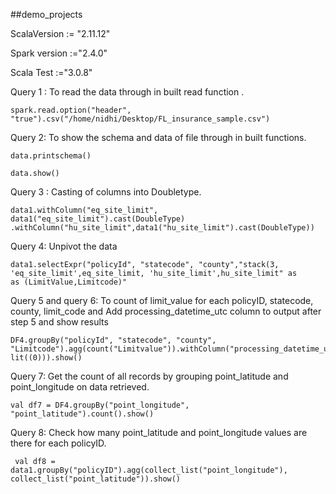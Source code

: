 ##demo_projects

ScalaVersion := "2.11.12"

Spark version :="2.4.0"

Scala Test    :="3.0.8"


Query 1 : To read the data through in built read function .
~~~
spark.read.option("header", "true").csv("/home/nidhi/Desktop/FL_insurance_sample.csv")
~~~
Query 2: To show the schema and data of file through in built functions.

~~~
data.printschema()
~~~
~~~
data.show()
~~~
Query 3 : Casting of columns into Doubletype.
~~~
data1.withColumn("eq_site_limit", data1("eq_site_limit").cast(DoubleType) .withColumn("hu_site_limit",data1("hu_site_limit").cast(DoubleType))
~~~
Query 4: Unpivot the data
~~~
data1.selectExpr("policyId", "statecode", "county","stack(3, 'eq_site_limit',eq_site_limit, 'hu_site_limit',hu_site_limit" as
as (LimitValue,Limitcode)"
~~~

Query 5 and query 6: To  count of limit_value for each policyID, statecode, county, limit_code and Add processing_datetime_utc column to output after step 5 and show results
~~~
DF4.groupBy("policyId", "statecode", "county", "Limitcode").agg(count("Limitvalue")).withColumn("processing_datetime_utc", lit((0))).show()
~~~
Query 7: Get the count of all records by grouping point_latitude and point_longitude on data retrieved.
~~~
val df7 = DF4.groupBy("point_longitude", "point_latitude").count().show()
~~~
Query 8: Check how many point_latitude and point_longitude values are there for each policyID.
~~~
 val df8 = data1.groupBy("policyID").agg(collect_list("point_longitude"), collect_list("point_latitude")).show()
~~~


 

